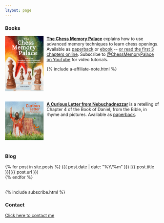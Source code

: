 ```yaml
---
layout: page
---
```


<h3>Books</h3>

<a href="{{ site.amazon_book_url_chessmemorypalace }}"><img src="/assets/homepage/ChessCover4.png" height="25%" width="25%" style="margin: 0px 10px 20px 0px; float: left;">
<b>The Chess Memory Palace</b></a> explains how to use advanced memory techniques to learn chess openings. Available as <a href="{{ site.amazon_book_url_chessmemorypalace }}">paperback</a> or [ebook](https://chessmemorypalace.etsy.com) -- [or read the first 3 chapters online](/chessmemorypalace). Subscribe to [@ChessMemoryPalace on YouTube](https://www.youtube.com/@ChessMemoryPalace) for video tutorials.

{% include a-affiliate-note.html %}
<div style="clear: both;"></div>

<a href="{{ site.amazon_book_url_nebuchadnezzar }}"><img src="/assets/homepage/NebCover2.png" height="25%" width="25%" style="margin: 0px 10px 20px 0px; float: left;">
<b>A Curious Letter from Nebuchadnezzar</b></a> is a retelling of Chapter 4 of the Book of Daniel, from the Bible, in rhyme and pictures. Available as <a href="{{ site.amazon_book_url_nebuchadnezzar }}">paperback</a>.
<div style="clear: both;"></div>

<h3>Blog</h3>

{% for post in site.posts %}
<span class="date-home">({{ post.date | date: "%Y/%m" }})</span> [{{ post.title }}]({{ post.url }}) <br>
{% endfor %}

  <!-- Subscription form in its own wrapper -->
  <div class="index-subscribe" style="margin-top: 2rem;">
    {% include subscribe.html %} 
  </div>

<!---
<img src="/assets/homepage/SnailBrightSmall2.jpg" height="100%" width="100%" style="margin: 0px 0px 20px 0px; float: center;">
--->

<h3>Contact</h3>

[Click here to contact me](https://docs.google.com/forms/d/e/1FAIpQLScYNyYMXEeDmbTU0U2UCoyCN1fyd7xRho3S-ddgzg6S6a3bLw/viewform?usp=sf_link)
